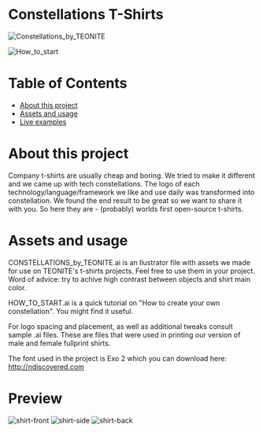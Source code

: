 # Constellations T-Shirts

![Constellations_by_TEONITE](http://i.imgur.com/HU111S6.jpg)

![How_to_start](http://i.imgur.com/TSvuBR6.jpg)

# Table of Contents
* [About this project](#about-this-project)
* [Assets and usage](#assets-and-usage)
* [Live examples](#preview)

# About this project

Company t-shirts are usually cheap and boring. We tried to make it different and we came up with tech constellations.
The logo of each technology/language/framework we like and use daily was transformed into constellation. 
We found the end result to be great so we want to share it with you. 
So here they are - (probably) worlds first open-source t-shirts.

# Assets and usage

CONSTELLATIONS_by_TEONITE.ai is an Ilustrator file with assets we made for use on TEONITE's t-shirts projects. 
Feel free to use them in your project. Word of advice: try to achive high contrast between objects and shirt main color.

HOW_TO_START.ai is a quick tutorial on "How to create your own constellation". You might find it useful.

For logo spacing and placement, as well as additional tweaks consult sample .ai files. These are files that were 
used in printing our version of male and female fullprint shirts. 

The font used in the project is Exo 2 which you can download here: http://ndiscovered.com

# Preview

![shirt-front](http://i.imgur.com/tlKyKLF.jpg)
![shirt-side](http://i.imgur.com/MpYbGFi.jpg)
![shirt-back](http://i.imgur.com/67lhpGS.jpg)
